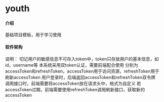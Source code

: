 # youth

#### 介绍
基础项目模板，用于学习使用

#### 软件架构
说明： 
切记用户的敏感信息不可存入token中，token只存放用户的基本信息，如id，username等 
本系统采用双token认证，需要前端配合使用 分别为accessToken和refreshToken，accessToken用于访问资源，refreshToken用于刷新accessToken 用户登录时，后端返回accessToken和refreshToken双令牌 调用接口时，前端需要将accessToken放在请求头中，格式为自定义 若accessToken过期，前端需要使用refreshToken调用刷新接口，获取新的accessToken

